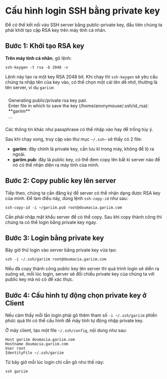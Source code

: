 # Cấu hình login SSH bằng private key

Để có thể kết nối vào SSH server bằng public-private key, đầu tiên chúng ta phải khởi tạo cặp RSA key trên máy tính cá nhân.

## Bước 1: Khởi tạo RSA key

**Trên máy tính cá nhân**, gõ lệnh:

```
ssh-keygen -t rsa -b 2048 -v
```

Lệnh này tạo ra một key RSA 2048 bit. Khi chạy thì `ssh-keygen` sẽ yêu cầu chúng ta nhập tên của key vào, có thể chọn một cái tên dễ nhớ, thường là tên server, ví dụ `gariim`:

<div class="box-white" style="padding: 10px;">
Generating public/private rsa key pair.<br/>
Enter file in which to save the key (/home/anonymouse/.ssh/id_rsa): **gariim**<br/>
...
</div>

Các thông tin khác như passphrase có thể nhập vào hay để trống tùy ý.

Sau khi chạy xong, truy cập vào thư mục `~/.ssh~` sẽ thấy có 2 file:

- **gariim**: &#9; đây chính là private key, cần lưu kĩ trong máy, không để lộ ra ngoài.
- **gariim.pub**: &#9; đây là public key, có thể đem copy lên bất kì server nào để nó có thể nhận diện ra máy tính của mình.

## Bước 2: Copy public key lên server

Tiếp theo, chúng ta cần đăng ký để server có thể nhận dạng được RSA key của mình. Để làm điều này, dùng lệnh `ssh-copy-id` như sau:

```
ssh-copy-id -i ~/gariim.pub root@doumacia.gariim.com
```

Cần phải nhập mật khẩu server để có thể copy. Sau khi copy thành công thì chúng ta có thể login bằng private key ngay.

## Bước 3: Login bằng private key

Bây giờ thử login vào server bằng private key vừa tạo:

```
ssh -i ~/.ssh/gariim root@doumacia.gariim.com
```

Nếu đã copy thành công public key lên server thì quá trình login sẽ diễn ra suông sẻ, mỗi lúc login, server sẽ đối chiếu private key của chúng ta với public key mà nó có để xác thực.

## Bước 4: Cấu hình tự động chọn private key ở Client

Nếu cảm thấy mỗi lần login phải gõ thêm tham số `-i ~/.ssh/gariim` phiền phức quá thì có thể cấu hình để máy tính tự động nhập private key.

Ở máy client, tạo một file `~/.ssh/config`, nội dung như sau:

```
Host gariim doumacia.gariim.com
Hostname doumacia.gariim.com
User root
IdentityFile ~/.ssh/gariim
```

Từ bây giờ mỗi lúc login chỉ cần gõ như thế này:

```
ssh gariim
```
